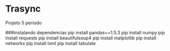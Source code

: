 # Trasync
Projeto 5 periodo

###instalando dependencias
pip install pandas==1.5.3
pip install numpy
pip install requests
pip install beautifulsoup4
pip install matplotlib
pip install networkx
pip install lxml
pip install tabulate
